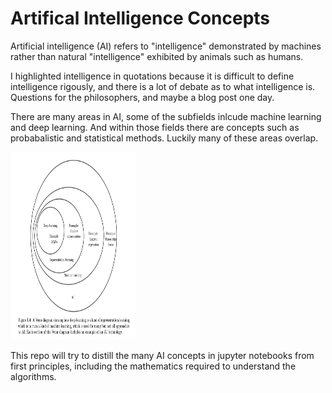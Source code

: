 # Artifical Intelligence Concepts

Artificial intelligence (AI) refers to "intelligence" demonstrated by machines rather than natural "intelligence" exhibited by animals such as humans.

I highlighted intelligence in quotations because it is difficult to define intelligence rigously, and there is a lot of debate as to what intelligence is. 
Questions for the philosophers, and maybe a blog post one day. 

There are many areas in AI, some of the subfields inlcude machine learning and deep learning. And within those fields there are concepts such as probabalistic and statistical methods. Luckily many of these areas overlap. 

<img src="/media/ai-ml-dl.png" alt="AI map" style="height: 300px; width:200px;"/>

This repo will try to distill the many AI concepts in jupyter notebooks from first principles, including the mathematics required to understand the algorithms. 





